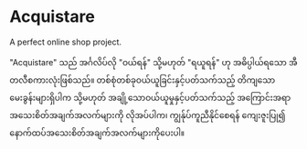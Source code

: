 # Acquistare
A perfect online shop project.

"Acquistare" သည် အင်္ဂလိပ်လို "ဝယ်ရန်" သို့မဟုတ် "ရယူရန်" ဟု အဓိပ္ပါယ်ရသော အီတလီစကားလုံးဖြစ်သည်။ တစ်စုံတစ်ခုဝယ်ယူခြင်းနှင့်ပတ်သက်သည့် တိကျသောမေးခွန်းများရှိပါက သို့မဟုတ် အချို့သောဝယ်ယူမှုနှင့်ပတ်သက်သည့် အကြောင်းအရာအသေးစိတ်အချက်အလက်များကို လိုအပ်ပါက၊ ကျွန်ုပ်ကူညီနိုင်စေရန် ကျေးဇူးပြု၍ နောက်ထပ်အသေးစိတ်အချက်အလက်များကိုပေးပါ။
